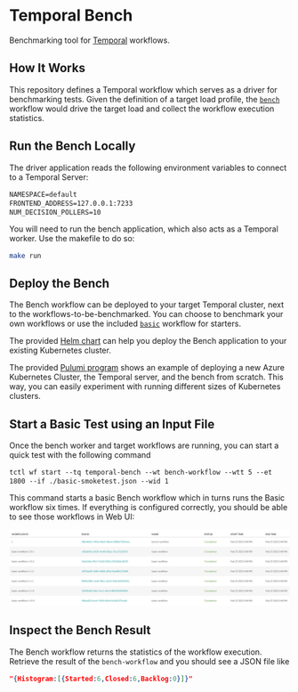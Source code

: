 # Temporal Bench

Benchmarking tool for [Temporal](https://github.com/temporalio/temporal/) workflows.

## How It Works

This repository defines a Temporal workflow which serves as a driver for benchmarking tests. Given the definition
of a target load profile, the [`bench`](https://github.com/mikhailshilkov/temporal-bench/tree/master/workflows/bench)
workflow would drive the target load and collect the workflow execution statistics.

## Run the Bench Locally

The driver application reads the following environment variables to connect to a Temporal Server:

```
NAMESPACE=default
FRONTEND_ADDRESS=127.0.0.1:7233
NUM_DECISION_POLLERS=10
```

You will need to run the bench application, which also acts as a Temporal worker. Use the makefile to do so:

```bash
make run
```

## Deploy the Bench

The Bench workflow can be deployed to your target Temporal cluster, next to the workflows-to-be-benchmarked.
You can choose to benchmark your own workflows or use the included [`basic`](https://github.com/mikhailshilkov/temporal-bench/tree/master/workflows/bench)
workflow for starters.

The provided [Helm chart](https://github.com/mikhailshilkov/temporal-bench/tree/master/helm-chart) can help you deploy
the Bench application to your existing Kubernetes cluster.

The provided [Pulumi program](https://github.com/mikhailshilkov/temporal-bench/tree/master/pulumi) shows an example
of deploying a new Azure Kubernetes Cluster, the Temporal server, and the bench from scratch. This way, you can
easily experiment with running different sizes of Kubernetes clusters.

## Start a Basic Test using an Input File

Once the bench worker and target workflows are running, you can start a quick test with the following command

```
tctl wf start --tq temporal-bench --wt bench-workflow --wtt 5 --et 1800 --if ./basic-smoketest.json --wid 1
```

This command starts a basic Bench workflow which in turns runs the Basic workflow six times. If everything is configured
correctly, you should be able to see those workflows in Web UI:

![Result of the Execution](./images/bench-workflows.png)

## Inspect the Bench Result

The Bench workflow returns the statistics of the workflow execution. Retrieve the result of the `bench-workflow` and you
should see a JSON file like

```json
"{Histogram:[{Started:6,Closed:6,Backlog:0}]}"
```
